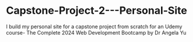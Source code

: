 # Capstone-Project-2---Personal-Site
I build my personal site for a capstone project from scratch for an Udemy course- The Complete 2024 Web Development Bootcamp by Dr Angela Yu
